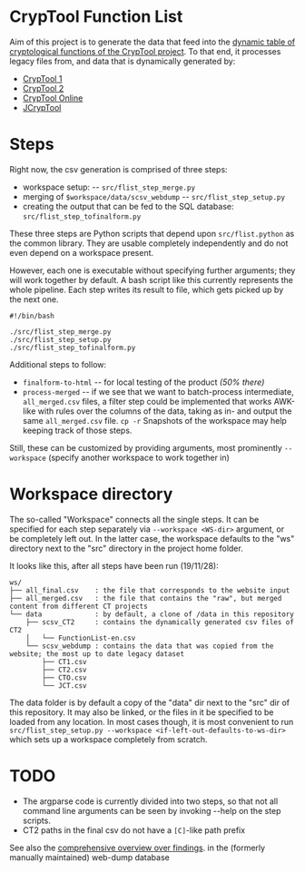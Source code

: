 # CrypTool Function List

Aim of this project is to generate the data that feed into the [dynamic table of cryptological functions of the CrypTool project](https://www.cryptool.org/en/ctp-documentation/functionvolume).
To that end, it processes legacy files from, and data that is dynamically generated by:

 - [CrypTool 1](https://www.cryptool.org/en/cryptool1)
 - [CrypTool 2](https://www.cryptool.org/en/cryptool2)
 - [CrypTool Online](https://www.cryptool.org/en/cryptool-online)
 - [JCrypTool](https://www.cryptool.org/en/jcryptool)

# Steps

Right now, the csv generation is comprised of three steps:

- workspace setup: --  `src/flist_step_merge.py`
- merging of `$workspace/data/scsv_webdump` -- `src/flist_step_setup.py`
- creating the output that can be fed to the SQL database: `src/flist_step_tofinalform.py`

These three steps are Python scripts that depend upon `src/flist.python` as the common library. They are usable completely independently and do not even depend on a workspace present.

However, each one is executable without specifying further arguments; they will work together by default. A bash script like this currently represents the whole pipeline. Each step writes its result to file, which gets picked up by the next one.

```
#!/bin/bash

./src/flist_step_merge.py
./src/flist_step_setup.py
./src/flist_step_tofinalform.py
```

Additional steps to follow:

- `finalform-to-html` -- for local testing of the product *(50% there)*
- `process-merged` -- if we see that we want to batch-process intermediate, `all_merged.csv` files, a filter step could be implemented that works AWK-like with rules over the columns of the data, taking as in- and output the same `all_merged.csv` file. `cp -r` Snapshots of the workspace may help keeping track of those steps.

Still, these can be customized by providing arguments, most prominently `--workspace` (specify another workspace to work together in)

# Workspace directory

The so-called "Workspace" connects all the single steps. It can be specified for each step separately via `--workspace <WS-dir>` argument, or be completely left out. In the latter case, the workspace defaults to the "ws" directory next to the "src" directory in the project home folder.

It looks like this, after all steps have been run (19/11/28):

```
ws/
├── all_final.csv    : the file that corresponds to the website input
├── all_merged.csv   : the file that contains the "raw", but merged content from different CT projects
└── data             : by default, a clone of /data in this repository
    ├── scsv_CT2     : contains the dynamically generated csv files of CT2
    │   └── FunctionList-en.csv
    └── scsv_webdump : contains the data that was copied from the website; the most up to date legacy dataset
        ├── CT1.csv
        ├── CT2.csv
        ├── CTO.csv
        └── JCT.csv
```

The data folder is by default a copy of the "data" dir next to the "src" dir of this repository. It may also be linked, or the files in it be specified to be loaded from any location. In most cases though, it is most convenient to run `src/flist_step_setup.py --workspace <if-left-out-defaults-to-ws-dir>` which sets up a workspace completely from scratch.

# TODO

- The argparse code is currently divided into two steps, so that not all command line arguments can be seen by invoking --help on the step scripts.
- CT2 paths in the final csv do not have a `[C]`-like path prefix

See also the [comprehensive overview over findings](todo.md). in the (formerly manually maintained) web-dump database
